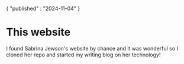 {
"published" : "2024-11-04"
}

# This website

I found Sabrina Jewson's website by chance and it was wonderful so I cloned her
repo and started my writing blog on her technology!

